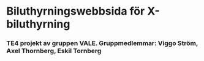 # Biluthyrningswebbsida för X-biluthyrning
### TE4 projekt av gruppen VALE. Gruppmedlemmar: Viggo Ström, Axel Thornberg, Eskil Tornberg

